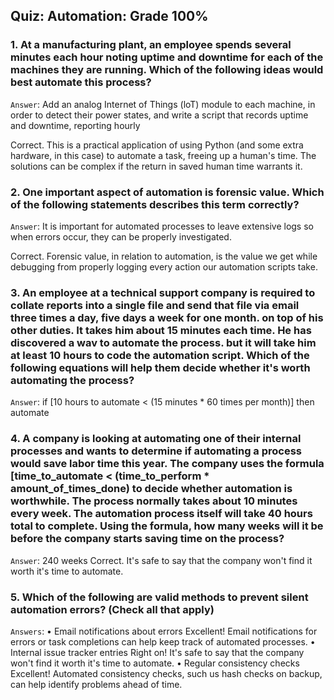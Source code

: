 ## Quiz: Automation: Grade 100%

### 1. At a manufacturing plant, an employee spends several minutes each hour noting uptime and downtime for each of the machines they are running. Which of the following ideas would best automate this process?

`Answer`: Add an analog Internet of Things (loT) module to each machine, in order 
to detect their power states, and write a script that records uptime and 
downtime, reporting hourly

Correct. This is a practical application of using Python (and some extra 
hardware, in this case) to automate a task, freeing up a human's time. 
The solutions can be complex if the return in saved human time warrants it.

### 2. One important aspect of automation is forensic value. Which of the following statements describes this term correctly?

`Answer`: It is important for automated processes to leave extensive logs so 
when errors occur, they can be properly investigated.

Correct. Forensic value, in relation to automation, is the value we get while 
debugging from properly logging every action our automation scripts take.

### 3. An employee at a technical support company is required to collate reports into a single file and send that file via email three times a day, five days a week for one month. on top of his other duties. It takes him about 15 minutes each time. He has discovered a wav to automate the process. but it will take him at least 10 hours to code the automation script. Which of the following equations will help them decide whether it's worth automating the process?

`Answer`: if [10 hours to automate < (15 minutes * 60 times per month)] then 
automate

### 4. A company is looking at automating one of their internal processes and wants to determine if automating a process would save labor time this year. The company uses the formula [time_to_automate < (time_to_perform * amount_of_times_done) to decide whether automation is worthwhile. The process normally takes about 10 minutes every week. The automation process itself will take 40 hours total to complete. Using the formula, how many weeks will it be before the company starts saving time on the process?

`Answer`: 240 weeks
Correct. It's safe to say that the company won't find it worth it's time to 
automate.

### 5. Which of the following are valid methods to prevent silent automation errors? (Check all that apply)

`Answers`: 
• Email notifications about errors
Excellent! Email notifications for errors or task completions can help keep 
track of automated processes.
•  Internal issue tracker entries
Right on! It's safe to say that the company won't find it worth it's time to 
automate.
• Regular consistency checks
Excellent! Automated consistency checks, such us hash checks on backup, can 
help identify problems ahead of time. 